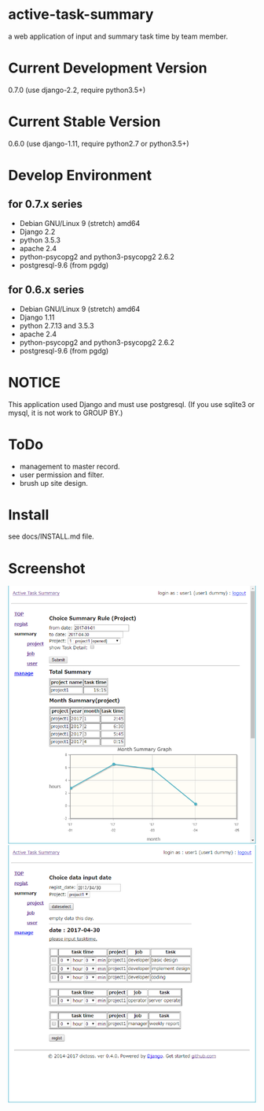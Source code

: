 # active-task-summary

a web application of input and summary task time by team member.

# Current Development Version

0.7.0 (use django-2.2, require python3.5+)

# Current Stable Version

0.6.0 (use django-1.11, require python2.7 or python3.5+)

# Develop Environment

## for 0.7.x series

- Debian GNU/Linux 9 (stretch) amd64
- Django 2.2
- python 3.5.3
- apache 2.4
- python-psycopg2 and python3-psycopg2 2.6.2
- postgresql-9.6 (from pgdg)

## for 0.6.x series

- Debian GNU/Linux 9 (stretch) amd64
- Django 1.11
- python 2.7.13 and 3.5.3
- apache 2.4
- python-psycopg2 and python3-psycopg2 2.6.2
- postgresql-9.6 (from pgdg)

# NOTICE

This application used Django and must use postgresql.
(If you use sqlite3 or mysql, it is not work to GROUP BY.)

# ToDo

- management to master record.
- user permission and filter.
- brush up site design.

# Install

see docs/INSTALL.md file.

# Screenshot

![summary_project](docs/screenshot/summary_project.png "summary project form")
![regist](docs/screenshot/regist.png "regist form")
